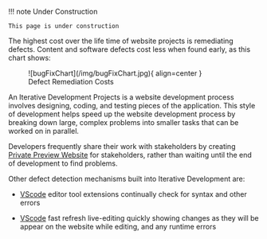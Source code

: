 <!-- ## Overview -->
!!! note Under Construction
    
    This page is under construction

The highest cost over the life time of website projects is remediating defects. Content and software defects cost less when found early, as this chart shows:

<figure markdown>
  ![bugFixChart](/img/bugFixChart.jpg){ align=center }
<figcaption>Defect Remediation Costs</figcaption>
</figure>

 An Iterative Development Projects is a website development process involves designing, coding, and testing pieces of the application. This style of development helps speed up the website development process by breaking down large, complex problems into smaller tasks that can be worked on in parallel. 
 
Developers frequently share their work with stakeholders by creating [Private Preview Website](preview.md) for stakeholders, rather than waiting  until the end of development to find  problems. 

Other defect detection mechanisms built into Iterative Development are:

- [VScode](vscode.md) editor tool extensions continually check for syntax and other errors

- [VScode](vscode.md) fast refresh live-editing quickly showing changes as they will be appear on the website while editing, and any runtime errors 

